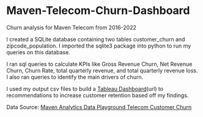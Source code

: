 # Maven-Telecom-Churn-Dashboard
Churn analysis for Maven Telecom from 2016-2022

I created a SQLite database containing two tables customer_churn and zipcode_population.
I imported the sqlite3 package into python to run my queries on this database.

I ran sql queries to calculate KPIs like Gross Revenue Churn, Net Revenue Churn, Churn Rate, total quarterly revenue, and total quarterly revenue loss. I also ran queries to identify the main drivers of churn.

I used my output csv files to build a [Tableau Dashboard]([https://public.tableau.com/app/profile/anthony.stark3004/viz/MavenTelecomCustomerChurnAnalysis_16776224705730/Dashboard1?publish=yes)(url) to recommendations to increase customer retention based off my findings. 



Data Source: [Maven Analytics Data Playground Telecom Customer Churn](https://www.mavenanalytics.io/data-playground)
